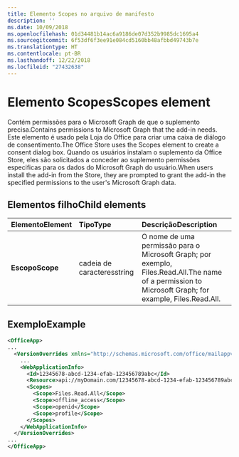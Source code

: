```yaml
---
title: Elemento Scopes no arquivo de manifesto
description: ''
ms.date: 10/09/2018
ms.openlocfilehash: 01d34481b14ac6a9186de07d352b9985dc1695a4
ms.sourcegitcommit: 6f53df6f3ee91e084cd5160bb48afbbd49743b7e
ms.translationtype: HT
ms.contentlocale: pt-BR
ms.lasthandoff: 12/22/2018
ms.locfileid: "27432638"
---
```

# <a name="scopes-element"></a><span data-ttu-id="c536b-102">Elemento Scopes</span><span class="sxs-lookup"><span data-stu-id="c536b-102">Scopes element</span></span>

<span data-ttu-id="c536b-103">Contém permissões para o Microsoft Graph de que o suplemento precisa.</span><span class="sxs-lookup"><span data-stu-id="c536b-103">Contains permissions to Microsoft Graph that the add-in needs.</span></span> <span data-ttu-id="c536b-104">Este elemento é usado pela Loja do Office para criar uma caixa de diálogo de consentimento.</span><span class="sxs-lookup"><span data-stu-id="c536b-104">The Office Store uses the Scopes element to create a consent dialog box.</span></span> <span data-ttu-id="c536b-105">Quando os usuários instalam o suplemento da Office Store, eles são solicitados a conceder ao suplemento permissões especificas para os dados do Microsoft Graph do usuário.</span><span class="sxs-lookup"><span data-stu-id="c536b-105">When users install the add-in from the Store, they are prompted to grant the add-in the specified permissions to the user's Microsoft Graph data.</span></span>

## <a name="child-elements"></a><span data-ttu-id="c536b-106">Elementos filho</span><span class="sxs-lookup"><span data-stu-id="c536b-106">Child elements</span></span>

|  <span data-ttu-id="c536b-107">Elemento</span><span class="sxs-lookup"><span data-stu-id="c536b-107">Element</span></span> |  <span data-ttu-id="c536b-108">Tipo</span><span class="sxs-lookup"><span data-stu-id="c536b-108">Type</span></span>  |  <span data-ttu-id="c536b-109">Descrição</span><span class="sxs-lookup"><span data-stu-id="c536b-109">Description</span></span>  |
|:-----|:-----|:-----|
|  <span data-ttu-id="c536b-110">**Escopo**</span><span class="sxs-lookup"><span data-stu-id="c536b-110">**Scope**</span></span>                |  <span data-ttu-id="c536b-111">cadeia de caracteres</span><span class="sxs-lookup"><span data-stu-id="c536b-111">string</span></span>     |   <span data-ttu-id="c536b-112">O nome de uma permissão para o Microsoft Graph; por exemplo, Files.Read.All.</span><span class="sxs-lookup"><span data-stu-id="c536b-112">The name of a permission to Microsoft Graph; for example, Files.Read.All.</span></span> |

## <a name="example"></a><span data-ttu-id="c536b-113">Exemplo</span><span class="sxs-lookup"><span data-stu-id="c536b-113">Example</span></span>

```xml
<OfficeApp>
...
  <VersionOverrides xmlns="http://schemas.microsoft.com/office/mailappversionoverrides" xsi:type="VersionOverridesV1_0">
    ...
    <WebApplicationInfo>
      <Id>12345678-abcd-1234-efab-123456789abc</Id>
      <Resource>api://myDomain.com/12345678-abcd-1234-efab-123456789abc<Resource>
      <Scopes>
        <Scope>Files.Read.All</Scope>
        <Scope>offline_access</Scope>
        <Scope>openid</Scope>
        <Scope>profile</Scope>
      </Scopes>
    </WebApplicationInfo>
  </VersionOverrides>
...
</OfficeApp>
```
